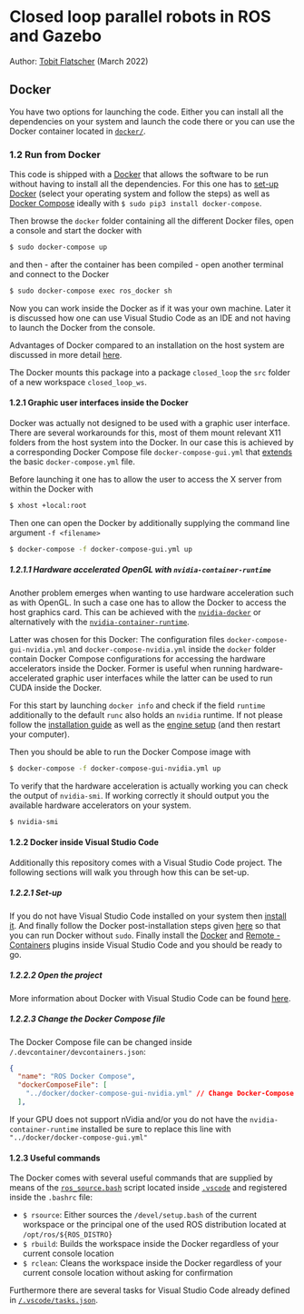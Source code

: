 # Closed loop parallel robots in ROS and Gazebo

Author: [Tobit Flatscher](https://github.com/2b-t) (March 2022)



## Docker

You have two options for launching the code. Either you can install all the dependencies on your system and launch the code there or you can use the Docker container located in [`docker/`](./docker/).

### 1.2 Run from Docker

This code is shipped with a [Docker](https://www.docker.com/) that allows the software to be run without having to install all the dependencies. For this one has to [set-up Docker](https://docs.docker.com/get-docker/) (select your operating system and follow the steps) as well as [Docker Compose](https://docs.docker.com/compose/install/) ideally with `$ sudo pip3 install docker-compose`.

Then browse the `docker` folder containing all the different Docker files, open a console and start the docker with

```bash
$ sudo docker-compose up
```

and then - after the container has been compiled - open another terminal and connect to the Docker

```bash
$ sudo docker-compose exec ros_docker sh
```

Now you can work inside the Docker as if it was your own machine. Later it is discussed how one can use Visual Studio Code as an IDE and not having to launch the Docker from the console.

Advantages of Docker compared to an installation on the host system are discussed in more detail [here](https://hentsu.com/docker-containers-top-7-benefits/).

The Docker mounts this package into a package `closed_loop` the `src` folder of a new workspace `closed_loop_ws`.

#### 1.2.1 Graphic user interfaces inside the Docker

Docker was actually not designed to be used with a graphic user interface. There are several workarounds for this, most of them mount relevant X11 folders from the host system into the Docker. In our case this is achieved by a corresponding Docker Compose file `docker-compose-gui.yml` that [extends](https://docs.docker.com/compose/extends/) the basic `docker-compose.yml` file.

Before launching it one has to allow the user to access the X server from within the Docker with

```bash
$ xhost +local:root
```

Then one can open the Docker by additionally supplying the command line argument `-f <filename>`

```bash
$ docker-compose -f docker-compose-gui.yml up
```

##### 1.2.1.1 Hardware accelerated OpenGL with `nvidia-container-runtime`

Another problem emerges when wanting to use hardware acceleration such as with OpenGL. In such a case one has to allow the Docker to access the host graphics card. This can be achieved with the [`nvidia-docker`](https://github.com/NVIDIA/nvidia-docker) or alternatively with the [`nvidia-container-runtime`](https://github.com/NVIDIA/nvidia-container-runtime).

Latter was chosen for this Docker: The configuration files `docker-compose-gui-nvidia.yml` and `docker-compose-nvidia.yml` inside the `docker` folder contain Docker Compose configurations for accessing the hardware accelerators inside the Docker. Former is useful when running hardware-accelerated graphic user interfaces while the latter can be used to run CUDA inside the Docker.

For this start by launching `docker info` and check if the field `runtime` additionally to the default `runc` also holds an `nvidia` runtime. If not please follow the [installation guide](https://github.com/NVIDIA/nvidia-container-runtime#installation) as well as the [engine setup](https://github.com/NVIDIA/nvidia-container-runtime#docker-engine-setup) (and then restart your computer).

Then you should be able to run the Docker Compose image with

```bash
$ docker-compose -f docker-compose-gui-nvidia.yml up
```

To verify that the hardware acceleration is actually working you can check the output of `nvidia-smi`. If working correctly it should output you the available hardware accelerators on your system.

```bash
$ nvidia-smi
```

#### 1.2.2 Docker inside Visual Studio Code

Additionally this repository comes with a Visual Studio Code project. The following sections will walk you through how this can be set-up.

##### 1.2.2.1 Set-up

If you do not have Visual Studio Code installed on your system then [install it](https://code.visualstudio.com/download). And finally follow the Docker post-installation steps given [here](https://docs.docker.com/engine/install/linux-postinstall/) so that you can run Docker without `sudo`. Finally install the [Docker](https://marketplace.visualstudio.com/items?itemName=ms-azuretools.vscode-docker) and [Remote - Containers](https://marketplace.visualstudio.com/items?itemName=ms-vscode-remote.remote-containers) plugins inside Visual Studio Code and you should be ready to go.

##### 1.2.2.2 Open the project

More information about Docker with Visual Studio Code can be found [here](https://code.visualstudio.com/docs/containers/overview).

##### 1.2.2.3 Change the Docker Compose file

The Docker Compose file can be changed inside `/.devcontainer/devcontainers.json`:

```json
{
  "name": "ROS Docker Compose",
  "dockerComposeFile": [
    "../docker/docker-compose-gui-nvidia.yml" // Change Docker-Compose file here
  ],
```

If your GPU does not support nVidia and/or you do not have the `nvidia-container-runtime` installed be sure to replace this line with `"../docker/docker-compose-gui.yml"`

#### 1.2.3 Useful commands

The Docker comes with several useful commands that are supplied by means of the [`ros_source.bash`](./.vscode/ros_source.bash) script located inside [`.vscode`](./.vscode) and registered inside the `.bashrc` file:

- `$ rsource`: Either sources the `/devel/setup.bash` of the current workspace or the principal one of the used ROS distribution located at `/opt/ros/${ROS_DISTRO}`
- `$ rbuild`: Builds the workspace inside the Docker regardless of your current console location
- `$ rclean`: Cleans the workspace inside the Docker regardless of your current console location without asking for confirmation

Furthermore there are several tasks for Visual Studio Code already defined in [`/.vscode/tasks.json`](./.vscode/tasks.json).
